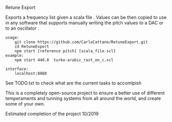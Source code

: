 Retune Export

Exports a frequency list given a scala file . Values can be then copied to use in any software that supports manually writing the pitch values to a DAC or to an oscillator .

	usage:
		git clone https://github.com/CarloCattano/RetuneExport.git
		cd RetuneExport
		npm start [reference pitch] [scala_file.scl]
	example:
		npm start 440.0  turko-arabic_rast_on_c.scl

	interface:
		localhost:8080
	
See TODO.txt to check what are the current tasks to accomlpish

This is a completely open-source project to ensure a better use of different temperaments
and tunning systems from all around the world, and create some of your own.

Estimated completion of the project 10/2019 
